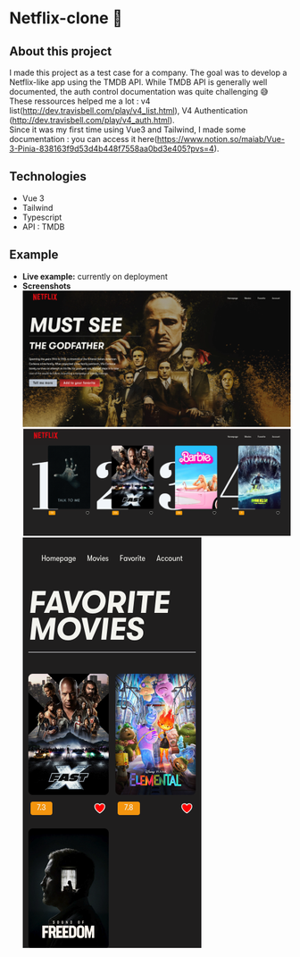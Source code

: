 # Netflix-clone 🎥

## About this project
I made this project as a test case for a company. The goal was to develop a Netflix-like app using the TMDB API. 
While TMDB API is generally well documented, the auth control documentation was quite challenging 😅 These ressources helped me a lot : v4 list(<http://dev.travisbell.com/play/v4_list.html>), V4 Authentication (<http://dev.travisbell.com/play/v4_auth.html>).
<br>Since it was my first time using Vue3 and Tailwind, I made some documentation : you can access it here(<https://www.notion.so/maiab/Vue-3-Pinia-838163f9d53d4b448f7558aa0bd3e405?pvs=4>).

## Technologies
- Vue 3
- Tailwind
- Typescript
- API : TMDB

## Example
- **Live example:** currently on deployment
- **Screenshots**
![Homepage](homepageScreen.png)
![Best movies](homepageScreen2.png)
![Responsive](responsiveVersion.png)


